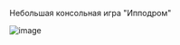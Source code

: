 Небольшая консольная игра "Ипподром"

![image](https://github.com/RimmaAgabekova/Hippodrome_/assets/121292339/00df3762-8a16-4813-a74c-478180f18337)
